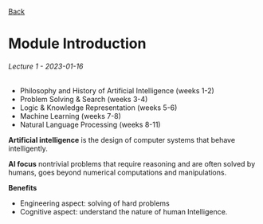 [Back](./readme.md)
# Module Introduction
###### Lecture 1 - 2023-01-16
- Philosophy and History of Artificial Intelligence (weeks 1-2)
- Problem Solving & Search (weeks 3-4)
- Logic & Knowledge Representation (weeks 5-6)
- Machine Learning (weeks 7-8)
- Natural Language Processing (weeks 8-11)

**Artificial intelligence** is the design of computer systems that behave intelligently.

**AI focus** nontrivial problems that require reasoning and are often solved by humans, goes beyond numerical computations and manipulations.

**Benefits**
- Engineering aspect: solving of hard problems
- Cognitive aspect: understand the nature of human Intelligence.
